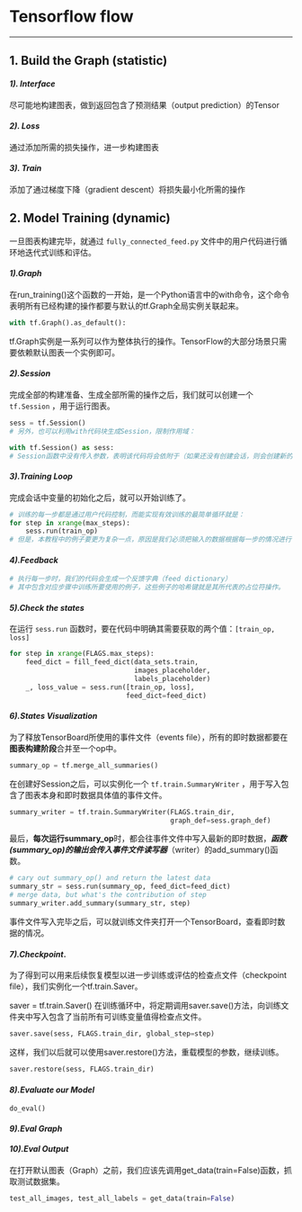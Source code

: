 # Tensorflow flow

----
## 1. Build the Graph (statistic)
#### *1). Interface*
尽可能地构建图表，做到返回包含了预测结果（output prediction）的Tensor


#### *2). Loss*
通过添加所需的损失操作，进一步构建图表

#### *3). Train*
添加了通过梯度下降（gradient descent）将损失最小化所需的操作

## 2. Model Training (dynamic)
一旦图表构建完毕，就通过 `fully_connected_feed.py` 文件中的用户代码进行循环地迭代式训练和评估。

#### *1).Graph*
在run_training()这个函数的一开始，是一个Python语言中的with命令，这个命令表明所有已经构建的操作都要与默认的tf.Graph全局实例关联起来。
```python
with tf.Graph().as_default():
```
tf.Graph实例是一系列可以作为整体执行的操作。TensorFlow的大部分场景只需要依赖默认图表一个实例即可。

#### *2).Session*
完成全部的构建准备、生成全部所需的操作之后，我们就可以创建一个 `tf.Session` ，用于运行图表。
```python
sess = tf.Session()
# 另外，也可以利用with代码块生成Session，限制作用域：

with tf.Session() as sess:
# Session函数中没有传入参数，表明该代码将会依附于（如果还没有创建会话，则会创建新的会话）默认的本地会话。
```

#### *3).Training Loop*
完成会话中变量的初始化之后，就可以开始训练了。
```python
# 训练的每一步都是通过用户代码控制，而能实现有效训练的最简单循环就是：
for step in xrange(max_steps):
    sess.run(train_op)
# 但是，本教程中的例子要更为复杂一点，原因是我们必须把输入的数据根据每一步的情况进行切分，以匹配之前生成的占位符。
```
#### *4).Feedback*
```python
# 执行每一步时，我们的代码会生成一个反馈字典（feed dictionary）
# 其中包含对应步骤中训练所要使用的例子，这些例子的哈希键就是其所代表的占位符操作。
```
#### *5).Check the states*
在运行 `sess.run` 函数时，要在代码中明确其需要获取的两个值：`[train_op, loss]`
```python
for step in xrange(FLAGS.max_steps):
    feed_dict = fill_feed_dict(data_sets.train,
                               images_placeholder,
                               labels_placeholder)
    _, loss_value = sess.run([train_op, loss],
                             feed_dict=feed_dict)
```
#### *6).States Visualization*
为了释放TensorBoard所使用的事件文件（events file），所有的即时数据都要在**图表构建阶段**合并至一个op中。
```python
summary_op = tf.merge_all_summaries()
```
在创建好Session之后，可以实例化一个 `tf.train.SummaryWriter` ，用于写入包含了图表本身和即时数据具体值的事件文件。
```python
summary_writer = tf.train.SummaryWriter(FLAGS.train_dir,
                                        graph_def=sess.graph_def)
```
最后，**每次运行summary_op**时，都会往事件文件中写入最新的即时数据，***函数(summary_op)的输出会传入事件文件读写器***（writer）的add_summary()函数。
```python
# cary out summary_op() and return the latest data
summary_str = sess.run(summary_op, feed_dict=feed_dict)
# merge data, but what's the contribution of step
summary_writer.add_summary(summary_str, step)
```
事件文件写入完毕之后，可以就训练文件夹打开一个TensorBoard，查看即时数据的情况。

#### *7).Checkpoint*.
为了得到可以用来后续恢复模型以进一步训练或评估的检查点文件（checkpoint file），我们实例化一个tf.train.Saver。

saver = tf.train.Saver()
在训练循环中，将定期调用saver.save()方法，向训练文件夹中写入包含了当前所有可训练变量值得检查点文件。
```python
saver.save(sess, FLAGS.train_dir, global_step=step)
```
这样，我们以后就可以使用saver.restore()方法，重载模型的参数，继续训练。
```python
saver.restore(sess, FLAGS.train_dir)
```
#### *8).Evaluate our Model*
`do_eval()`

#### *9).Eval Graph*
#### *10).Eval Output*
在打开默认图表（Graph）之前，我们应该先调用get_data(train=False)函数，抓取测试数据集。
```python
test_all_images, test_all_labels = get_data(train=False)
```
